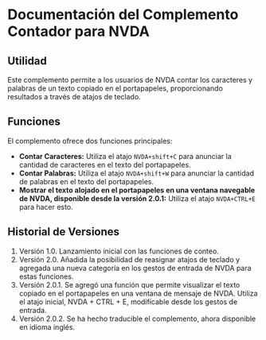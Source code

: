# Documentación del Complemento Contador para NVDA

## Utilidad

Este complemento permite a los usuarios de NVDA contar los caracteres y palabras de un texto copiado en el portapapeles, proporcionando resultados a través de atajos de teclado.

## Funciones

El complemento ofrece dos funciones principales:

- **Contar Caracteres:** Utiliza el atajo `NVDA+shift+C` para anunciar la cantidad de caracteres en el texto del portapapeles.
- **Contar Palabras:** Utiliza el atajo `NVDA+shift+W` para anunciar la cantidad de palabras en el texto del portapapeles.
- **Mostrar el texto alojado en el portapapeles en una ventana navegable de NVDA, disponible desde la versión 2.0.1:** Utiliza el atajo `NVDA+CTRL+E` para hacer esto.
## Historial de Versiones

1. Versión 1.0. Lanzamiento inicial con las funciones de conteo.
2. Versión 2.0. Añadida la posibilidad de reasignar atajos de teclado y agregada una nueva categoría en los gestos de entrada de NVDA para estas funciones.
3. Versión 2.0.1. Se agregó una función que permite visualizar el texto copiado en el portapapeles en una ventana de mensaje de NVDA. Utiliza el atajo inicial, NVDA + CTRL + E, modificable desde los gestos de entrada.
4. Versión 2.0.2. Se ha hecho traducible el complemento, ahora disponible en idioma inglés.
